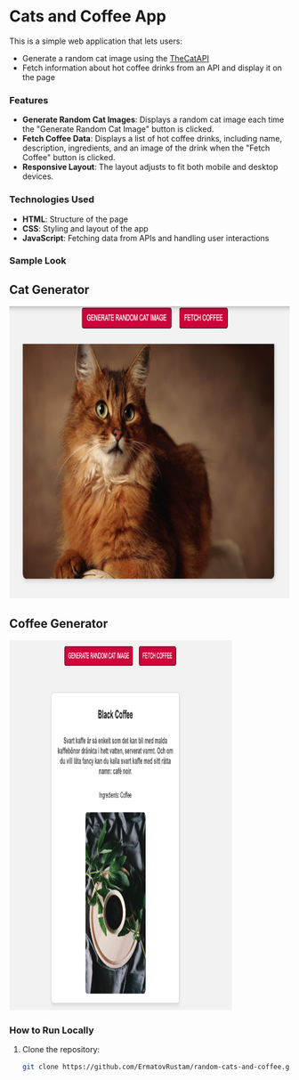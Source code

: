 # Cats and Coffee App

This is a simple web application that lets users:
- Generate a random cat image using the [TheCatAPI](https://thecatapi.com/)
- Fetch information about hot coffee drinks from an API and display it on the page

### Features
- **Generate Random Cat Images**: Displays a random cat image each time the "Generate Random Cat Image" button is clicked.
- **Fetch Coffee Data**: Displays a list of hot coffee drinks, including name, description, ingredients, and an image of the drink when the "Fetch Coffee" button is clicked.
- **Responsive Layout**: The layout adjusts to fit both mobile and desktop devices.

### Technologies Used
- **HTML**: Structure of the page
- **CSS**: Styling and layout of the app
- **JavaScript**: Fetching data from APIs and handling user interactions

### Sample Look
<h2>Cat Generator</h2>
<img width = 780px height = 525px src = './assets/cat.png'>
<br />

<h2>Coffee Generator</h2>
<img width = 400px height = 665px src = './assets/coffee.png'>
<br />


### How to Run Locally

1. Clone the repository:
   ```bash
   git clone https://github.com/ErmatovRustam/random-cats-and-coffee.git
